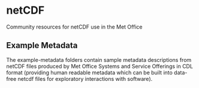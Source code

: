 # netCDF
Community resources for netCDF use in the Met Office

## Example Metadata

The example-metadata folders contain sample metadata descriptions from netCDF files produced by Met Office Systems and Service Offerings in CDL format (providing human readable metadata which can be built into data-free netcdf files for exploratory interactions with software). 
